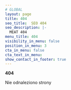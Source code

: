 ```yaml
---
# GLOBAL 
layout: page
title: 404
seo_title:  SEO 404
seo_description: |-
  MEAT 404
menu_title: 404
visibility_in_menu: false
position_in_menu: 3
cta_in_menu: false
cta_text_in_menu:
show_contact_in_footer: true
---
```

  <p><strong>404</strong></p>
  <p>Nie odnaleziono strony</p>
